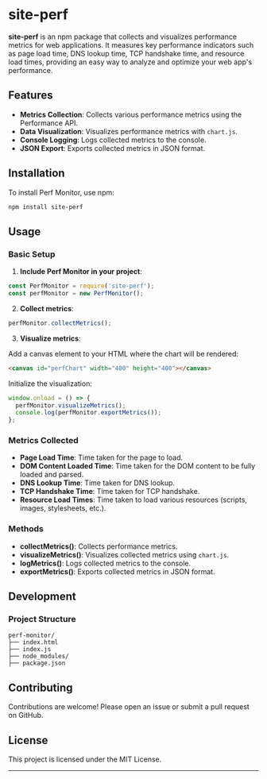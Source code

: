 
# site-perf

**site-perf** is an npm package that collects and visualizes performance metrics for web applications. It measures key performance indicators such as page load time, DNS lookup time, TCP handshake time, and resource load times, providing an easy way to analyze and optimize your web app's performance.

## Features

- **Metrics Collection**: Collects various performance metrics using the Performance API.
- **Data Visualization**: Visualizes performance metrics with `chart.js`.
- **Console Logging**: Logs collected metrics to the console.
- **JSON Export**: Exports collected metrics in JSON format.

## Installation

To install Perf Monitor, use npm:

```sh
npm install site-perf
```

## Usage

### Basic Setup

1. **Include Perf Monitor in your project**:

```js
const PerfMonitor = require('site-perf');
const perfMonitor = new PerfMonitor();
```

2. **Collect metrics**:

```js
perfMonitor.collectMetrics();
```

3. **Visualize metrics**:

Add a canvas element to your HTML where the chart will be rendered:

```html
<canvas id="perfChart" width="400" height="400"></canvas>
```

Initialize the visualization:

```js
window.onload = () => {
  perfMonitor.visualizeMetrics();
  console.log(perfMonitor.exportMetrics());
};
```

### Metrics Collected

- **Page Load Time**: Time taken for the page to load.
- **DOM Content Loaded Time**: Time taken for the DOM content to be fully loaded and parsed.
- **DNS Lookup Time**: Time taken for DNS lookup.
- **TCP Handshake Time**: Time taken for TCP handshake.
- **Resource Load Times**: Time taken to load various resources (scripts, images, stylesheets, etc.).

### Methods

- **collectMetrics()**: Collects performance metrics.
- **visualizeMetrics()**: Visualizes collected metrics using `chart.js`.
- **logMetrics()**: Logs collected metrics to the console.
- **exportMetrics()**: Exports collected metrics in JSON format.

## Development

### Project Structure

```
perf-monitor/
├── index.html
├── index.js
├── node_modules/
├── package.json
```


## Contributing

Contributions are welcome! Please open an issue or submit a pull request on GitHub.

## License

This project is licensed under the MIT License.

---
